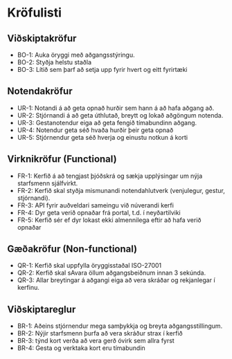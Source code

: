 # Kröfulisti

## Viðskiptakröfur
- BO-1: Auka öryggi með aðgangsstýringu.
- BO-2: Styðja helstu staðla
- BO-3: Lítið sem þarf að setja upp fyrir hvert og eitt fyrirtæki

## Notendakröfur
- UR-1: Notandi á að geta opnað hurðir sem hann á að hafa aðgang að.
- UR-2: Stjórnandi á að geta úthlutað, breytt og lokað aðgöngum notenda.
- UR-3: Gestanotendur eiga að geta fengið tímabundinn aðgang.
- UR-4: Notendur geta séð hvaða hurðir þeir geta opnað
- UR-5: Stjórnendur geta séð hverja og einustu notkun á korti

## Virknikröfur (Functional)
- FR-1: Kerfið á að tengjast þjóðskrá og sækja upplýsingar um nýja starfsmenn sjálfvirkt.
- FR-2: Kerfið skal styðja mismunandi notendahlutverk (venjulegur, gestur, stjórnandi).
- FR-3: API fyrir auðveldari sameingu við núverandi kerfi
- FR-4: Dyr geta verið opnaðar frá portal, t.d. í neyðartilviki
- FR-5: Kerfið sér ef dyr lokast ekki almennilega eftir að hafa verið opnaðar

## Gæðakröfur (Non-functional)
- QR-1: Kerfið skal uppfylla öryggisstaðal ISO-27001
- QR-2: Kerfið skal sAvara öllum aðgangsbeiðnum innan 3 sekúnda.
- QR-3: Allar breytingar á aðgangi eiga að vera skráðar og rekjanlegar í kerfinu.

## Viðskiptareglur
- BR-1: Aðeins stjórnendur mega samþykkja og breyta aðgangsstillingum.
- BR-2: Nýjir starfsmenn þurfa að vera skráður strax í kerfið
- BR-3: týnd kort verða að vera gerð óvirk sem allra fyrst
- BR-4: Gesta og verktaka kort eru tímabundin
